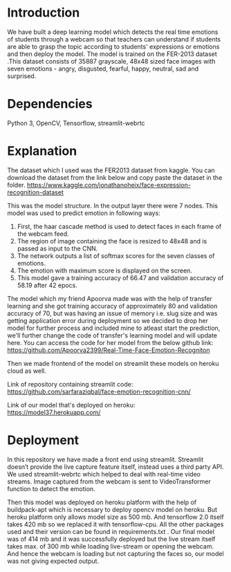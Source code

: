 # Introduction

We have built a deep learning model which detects the real time emotions of students through a webcam so that teachers can understand if students are able to grasp the topic according to students' expressions or emotions and then deploy the model. The model is trained on the FER-2013 dataset .This dataset consists of 35887 grayscale, 48x48 sized face images with seven emotions - angry, disgusted, fearful, happy, neutral, sad and surprised.

# Dependencies

Python 3, OpenCV, Tensorflow, 
streamlit-webrtc

# Explanation

The dataset which I used was the FER2013 dataset from kaggle. You can download the dataset from the link below and copy paste the dataset in the folder. https://www.kaggle.com/jonathanoheix/face-expression-recognition-dataset



This was the model structure. In the output layer there were 7 nodes. This model was used to predict emotion in following ways:

1. First, the haar cascade method is used to detect faces in each frame of the webcam feed.
2. The region of image containing the face is resized to 48x48 and is passed as input to the CNN.
3. The network outputs a list of softmax scores for the seven classes of emotions.
4. The emotion with maximum score is displayed on the screen.
4. This model gave a training accuracy of 66.47 and validation accuracy of 58.19 after 42 epocs.

The model which my friend Apoorva made was with the help of transfer learning and she got training accuracy of approximately 80 and validation accuracy of 70, but was having an issue of memory i.e. slug size and was getting application error during deployment so we decided to drop her model for further process and included mine to atleast start the prediction, we'll further change the code of transfer's learning model and will update here. You can access the code for her model from the below github link: https://github.com/Apoorva2399/Real-Time-Face-Emotion-Recogniton

Then we made frontend of the model on streamlit these models on heroku cloud as well.

Link of repository containing streamlit code: https://github.com/sarfaraziqbal/face-emotion-recognition-cnn/

Link of our model that's deployed on heroku: https://model37.herokuapp.com/

# Deployment
In this repository we have made a front end using streamlit. Streamlit doesn’t provide the live capture feature itself, instead uses a third party API. We used streamlit-webrtc which helped to deal with real-time video streams. Image captured from the webcam is sent to VideoTransformer function to detect the emotion.

Then this model was deployed on heroku platform with the help of buildpack-apt which is necessary to deploy opencv model on heroku. But heroku platform only allows model size as 500 mb. And tensorflow 2.0 itself takes 420 mb so we replaced it with tensorflow-cpu. All the other packages used and their version can be found in requirements.txt . Our final model was of 414 mb and it was successfully deployed but the live stream itself takes max. of 300 mb while loading live-stream or opening the webcam. And hence the webcam is loading but not capturing the faces so, our model was not giving expected output.
